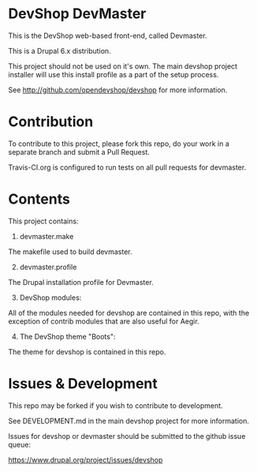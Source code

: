 DevShop DevMaster
=================

This is the DevShop web-based front-end, called Devmaster.

This is a Drupal 6.x distribution.

This project should not be used on it's own.  The main devshop project
installer will use this install profile as a part of the setup process.

See http://github.com/opendevshop/devshop for more information.

Contribution
============

To contribute to this project, please fork this repo, do your work in a separate
branch and submit a Pull Request.

Travis-CI.org is configured to run tests on all pull requests for devmaster.

Contents
========

This project contains:

1. devmaster.make

  The makefile used to build devmaster.

2. devmaster.profile

  The Drupal installation profile for Devmaster.

3. DevShop modules:

  All of the modules needed for devshop are contained in this repo, with the
  exception of contrib modules that are also useful for Aegir.

4. The DevShop theme "Boots":

  The theme for devshop is contained in this repo.

Issues & Development
====================

This repo may be forked if you wish to contribute to development.  

See DEVELOPMENT.md in the main devshop project for more information.

Issues for devshop or devmaster should be submitted to the github issue queue:

https://www.drupal.org/project/issues/devshop
